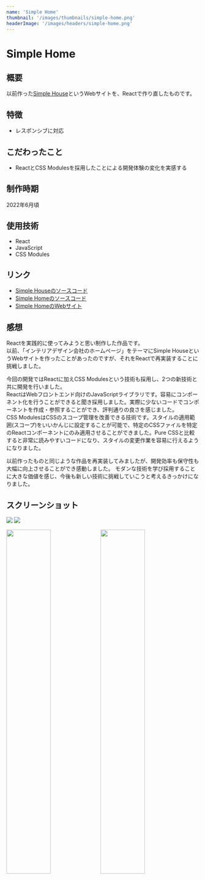 ```yaml
---
name: 'Simple Home'
thumbnail: '/images/thumbnails/simple-home.png'
headerImage: '/images/headers/simple-home.png'
---
```


# Simple Home

## 概要
以前作った[Simple House](https://github.com/Yu357/SimpleHouse)というWebサイトを、Reactで作り直したものです。

## 特徴
- レスポンシブに対応

## こだわったこと
- ReactとCSS Modulesを採用したことによる開発体験の変化を実感する

## 制作時期
2022年6月頃

## 使用技術
- React
- JavaScript
- CSS Modules

## リンク
- [Simple Houseのソースコード](https://github.com/Yu357/SimpleHouse)
- [Simple Homeのソースコード](https://github.com/Yu357/simple-home)
- [Simple HomeのWebサイト](https://simple-home-79519.web.app)

## 感想
Reactを実践的に使ってみようと思い制作した作品です。  
以前、「インテリアデザイン会社のホームページ」をテーマにSimple HouseというWebサイトを作ったことがあったのですが、それをReactで再実装することに挑戦しました。

今回の開発ではReactに加えCSS Modulesという技術も採用し、2つの新技術と共に開発を行いました。  
ReactはWebフロントエンド向けのJavaScriptライブラリです。容易にコンポーネント化を行うことができると聞き採用しました。実際に少ないコードでコンポーネントを作成・参照することができ、評判通りの良さを感じました。  
CSS ModulesはCSSのスコープ管理を改善できる技術です。スタイルの適用範囲(スコープ)をいいかんじに設定することが可能で、特定のCSSファイルを特定のReactコンポーネントにのみ適用させることができました。Pure CSSと比較すると非常に読みやすいコードになり、スタイルの変更作業を容易に行えるようになりました。

以前作ったものと同じような作品を再実装してみましたが、開発効率も保守性も大幅に向上させることができ感動しました。
モダンな技術を学び採用することに大きな価値を感じ、今後も新しい技術に挑戦していこうと考えるきっかけになりました。

## スクリーンショット
![](https://i.imgur.com/vkBORUn.jpg)
![](https://user-images.githubusercontent.com/65577595/214451881-77c6299e-9846-441d-9cea-b872d42f3ffd.png)

<div>
  <img style="width: 48%;" src="https://i.imgur.com/id5gqJV.jpg"/>
  <img style="width: 48%;" src="https://i.imgur.com/jnPvGhl.jpg"/>
</div>
